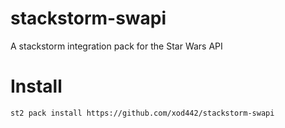 # stackstorm-swapi
A stackstorm integration pack for the Star Wars API

# Install
```
st2 pack install https://github.com/xod442/stackstorm-swapi
```
